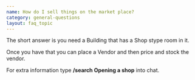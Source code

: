 ```yaml
---
name: How do I sell things on the market place?
category: general-questions
layout: faq_topic
---
```

The short answer is you need a Building that has a Shop stype room in it.

Once you have that you can place a Vendor and then price and stock the vendor.

For extra information type **/search Opening a shop** into chat.